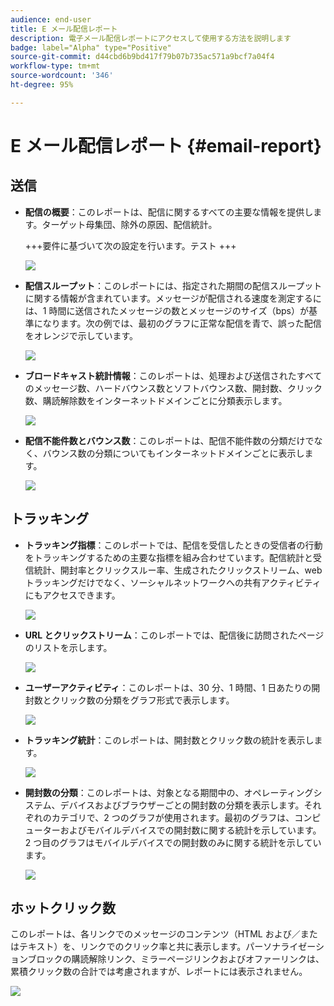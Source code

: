 ```yaml
---
audience: end-user
title: E メール配信レポート
description: 電子メール配信レポートにアクセスして使用する方法を説明します
badge: label="Alpha" type="Positive"
source-git-commit: d44cbd6b9bd417f79b07b735ac571a9bcf7a04f4
workflow-type: tm+mt
source-wordcount: '346'
ht-degree: 95%

---
```


# E メール配信レポート {#email-report}

## 送信

* **配信の概要**：このレポートは、配信に関するすべての主要な情報を提供します。ターゲット母集団、除外の原因、配信統計。

  +++要件に基づいて次の設定を行います。テスト
+++

  ![](assets/reporting3.png)

* **配信スループット**：このレポートには、指定された期間の配信スループットに関する情報が含まれています。メッセージが配信される速度を測定するには、1 時間に送信されたメッセージの数とメッセージのサイズ（bps）が基準になります。次の例では、最初のグラフに正常な配信を青で、誤った配信をオレンジで示しています。

  ![](assets/reporting3bis.png)

* **ブロードキャスト統計情報**：このレポートは、処理および送信されたすべてのメッセージ数、ハードバウンス数とソフトバウンス数、開封数、クリック数、購読解除数をインターネットドメインごとに分類表示します。

  ![](assets/reporting4.png)

* **配信不能件数とバウンス数**：このレポートは、配信不能件数の分類だけでなく、バウンス数の分類についてもインターネットドメインごとに表示します。

  ![](assets/reporting5.png)

## トラッキング

* **トラッキング指標**：このレポートでは、配信を受信したときの受信者の行動をトラッキングするための主要な指標を組み合わせています。配信統計と受信統計、開封率とクリックスルー率、生成されたクリックストリーム、web トラッキングだけでなく、ソーシャルネットワークへの共有アクティビティにもアクセスできます。

  ![](assets/reporting6.png)

* **URL とクリックストリーム**：このレポートでは、配信後に訪問されたページのリストを示します。

  ![](assets/reporting7.png)

* **ユーザーアクティビティ**：このレポートは、30 分、1 時間、1 日あたりの開封数とクリック数の分類をグラフ形式で表示します。

  ![](assets/reporting8.png)

* **トラッキング統計**：このレポートは、開封数とクリック数の統計を表示します。

  ![](assets/reporting9.png)

* **開封数の分類**：このレポートは、対象となる期間中の、オペレーティングシステム、デバイスおよびブラウザーごとの開封数の分類を表示します。それぞれのカテゴリで、2 つのグラフが使用されます。最初のグラフは、コンピューターおよびモバイルデバイスでの開封数に関する統計を示しています。2 つ目のグラフはモバイルデバイスでの開封数のみに関する統計を示しています。

  ![](assets/reporting10.png)

## ホットクリック数

このレポートは、各リンクでのメッセージのコンテンツ（HTML および／またはテキスト）を、リンクでのクリック率と共に表示します。パーソナライゼーションブロックの購読解除リンク、ミラーページリンクおよびオファーリンクは、累積クリック数の合計では考慮されますが、レポートには表示されません。

![](assets/reporting11.png)
